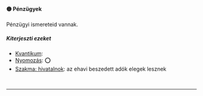 #### 🟡 Pénzügyek

Pénzügyi ismereteid vannak.

##### Kiterjeszti ezeket

- [Kvantikum](../kepzettsegek.tudomanyos/kvantikum.md): 
- [Nyomozás](../kepzettsegek.vilagi/nyomozas.md): ⭕
- [Szakma: hivatalnok](../kepzettsegek.vilagi/szakma.md): az ehavi beszedett adók elegek lesznek

<br />

---
